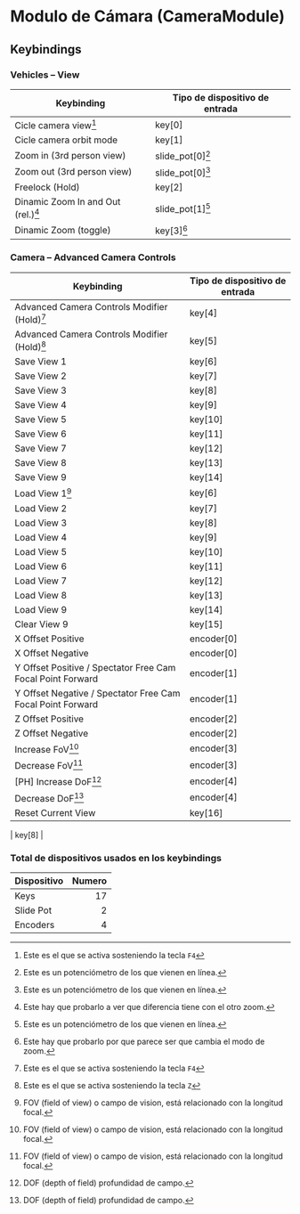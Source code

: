 # Modulo de Cámara (CameraModule)

## Keybindings

### Vehicles – View

| Keybinding                                                       | Tipo de dispositivo de entrada                    |
| ---------------------------------------------------------------- | ------------------------------------------------- |
| Cicle camera view[^4]                                             | key[0]  |
| Cicle camera orbit mode                                          | key[1]    |
| Zoom in (3rd person view)                                        | slide_pot[0][^1] |
| Zoom out (3rd person view)                                       | slide_pot[0][^1]  |
| Freelock (Hold)                                                  | key[2]   |
| Dinamic Zoom In and Out (rel.)[^2]                               | slide_pot[1][^1] |
| Dinamic Zoom (toggle)                                            | key[3][^3] |

[^1]: Este es un potenciómetro de los que vienen en línea.
[^2]: Este hay que probarlo a ver que diferencia tiene con el otro zoom.
[^3]: Este hay que probarlo por que parece ser que cambia el modo de zoom.

### Camera – Advanced Camera Controls

| Keybinding                                                       | Tipo de dispositivo de entrada                    |
| ---------------------------------------------------------------- | ------------------------------------------------- |
| Advanced Camera Controls Modifier (Hold)[^4]                     | key[4]  |
| Advanced Camera Controls Modifier (Hold)[^5]                     | key[5] |
| Save View 1                                                      | key[6] |
| Save View 2                                                      | key[7] |
| Save View 3                                                      | key[8] |
| Save View 4                                                      | key[9] |
| Save View 5                                                      | key[10] |
| Save View 6                                                      | key[11] |
| Save View 7                                                      | key[12] |
| Save View 8                                                      | key[13] |
| Save View 9                                                      | key[14] |
| Load View 1[^6]                                                  | key[6] |
| Load View 2                                                      | key[7] |
| Load View 3                                                      | key[8] |
| Load View 4                                                      | key[9] |
| Load View 5                                                      | key[10] |
| Load View 6                                                      | key[11] |
| Load View 7                                                      | key[12] |
| Load View 8                                                      | key[13] |
| Load View 9                                                      | key[14] |
| Clear View 9                                                     | key[15] |
| X Offset Positive                                                | encoder[0] |
| X Offset Negative                                                | encoder[0] |
| Y Offset Positive / Spectator Free Cam Focal Point Forward       | encoder[1] |
| Y Offset Negative / Spectator Free Cam Focal Point Forward       | encoder[1] |
| Z Offset Positive                                                | encoder[2] |
| Z Offset Negative                                                | encoder[2] |
| Increase FoV[^6]                                                 | encoder[3] |
| Decrease FoV[^6]                                                 | encoder[3] |
| [PH] Increase DoF[^7]                                            | encoder[4] |
| Decrease DoF[^7]                                                 | encoder[4] |
| Reset Current View                                               | key[16] |

[^4]: Este es el que se activa sosteniendo la tecla `F4`
[^5]: Este es el que se activa sosteniendo la tecla `Z`
[^5]: Hay que ver por que utilizan la misma tecla save y load.
[^6]: FOV (field of view) o campo de vision, está relacionado con la longitud focal.
[^7]: DOF (depth of field) profundidad de campo.

| key[8] |

### Total de dispositivos usados en los keybindings

| Dispositivo          | Numero |
| -------------------- | -----: |
| Keys                 |     17 |
| Slide Pot            |      2 |
| Encoders             |      4 |
